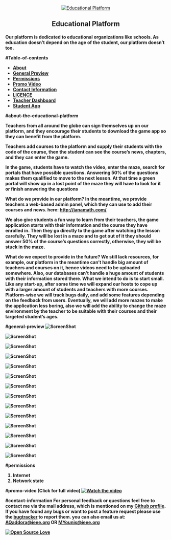 <p align="center">
  <a href="https://github.com/AQaddora/EducationalPlatform/">
    <img src="https://raw.githubusercontent.com/AQaddora/EducationalPlatform/master/sceenshots/10.PNG" alt="Educational Platform">
  </a>
  <h2 align="center">Educational Platform</h2>
</p>
<p align="center">
    <h4>Our platform is dedicated to educational organizations like schools. As education doesn’t depend on the age of the student, our platform doesn’t too.

</p>

#Table-of-contents
- [About](#about-the-educational-platform)
- [General Preview](#general-preview)
- [Permissions](#permissions)
- [Promo Video](#promo-video)
- [Contact Information](#contact-information)
- [LICENCE](LICENCE.md)
- [Teacher Dashboard](http://janamath.com/)
- [Student App](https://drive.google.com/open?id=11skea61cdXOnfASeSv64AccVHgI87i0k)

#about-the-educational-platform

Teachers from all around the globe can sign themselves up on our platform, and they encourage their students to download the game app so they can benefit from the platform.

Teachers add courses to the platform and supply their students with the code of the course, then the student can see the course’s news, chapters, and they can enter the game.

In the game, students have to watch the video, enter the maze, search for portals that have possible questions. Answering 50% of the questions makes them qualified to move to the next lesson. At that time a green portal will show up in a lost point of the maze they will have to look for it or finish answering the questions

What do we provide in our platform? In the meantime, we provide teachers a web-based admin panel, which they can use to add their courses and news. here: http://janamath.com/

We also give students a fun way to learn from their teachers, the game application starts with their information and the course they have enrolled in. Then they go directly to the game after watching the lesson carefully. They will be lost in a maze and to get out of it they should answer 50% of the course’s questions correctly, otherwise, they will be stuck in the maze.

What do we expect to provide in the future? We still lack resources, for example, our platform in the meantime can’t handle big amount of teachers and courses on it, hence videos need to be uploaded somewhere. Also, our databases can’t handle a huge amount of students with their information stored there. What we intend to do is to start small. Like any start-up, after some time we will expand our hosts to cope up with a larger amount of students and teachers with more courses. Platform-wise we will track bugs daily, and add some features depending on the feedback from users. Eventually, we will add more mazes to make the application less boring, also we will add the ability to change the maze environment by the teacher to be suitable with their courses and their targeted student’s ages.


#general-preview
![ScreenShot](sceenshots/1.PNG)

![ScreenShot](sceenshots/2.PNG)

![ScreenShot](sceenshots/3.PNG)

![ScreenShot](sceenshots/4.PNG)

![ScreenShot](sceenshots/5.PNG)

![ScreenShot](sceenshots/6.PNG)

![ScreenShot](sceenshots/7.PNG)

![ScreenShot](sceenshots/8.PNG)

![ScreenShot](sceenshots/9.PNG)

![ScreenShot](sceenshots/10.PNG)

![ScreenShot](sceenshots/11.PNG)

![ScreenShot](sceenshots/12.PNG)

![ScreenShot](sceenshots/13.PNG)

![ScreenShot](sceenshots/14.PNG)

#permissions

1. Internet
2. Network state


#promo-video 
(Click for full video)
[![Watch the video](https://raw.githubusercontent.com/AQaddora/EducationalPlatform/master/sceenshots/2.PNG)](https://youtu.be/N_pD-bsX4Wc)


#contact-information
For personal feedback or questions feel free to contact me via the mail address, which is mentioned on my [Github profile](https://github.com/AQaddora). If you have found any bugs or want to post a feature request please use the [bugtracker](https://github.com/AQaddora/EducationalPlatform/issues) to report them.
you can also email us at:
AQaddora@ieee.org OR MYounis@ieee.org


[![Open Source Love](https://badges.frapsoft.com/os/v2/open-source-200x33.png?v=103)](https://github.com/ellerbrock/open-source-badge/) 
